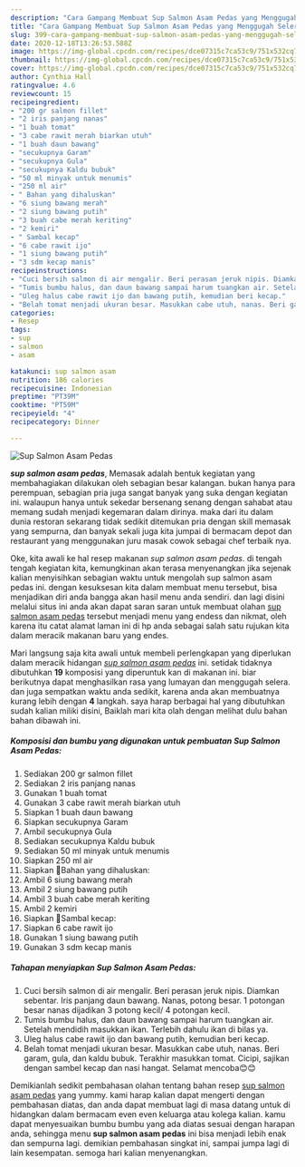 ```yaml
---
description: "Cara Gampang Membuat Sup Salmon Asam Pedas yang Menggugah Selera"
title: "Cara Gampang Membuat Sup Salmon Asam Pedas yang Menggugah Selera"
slug: 399-cara-gampang-membuat-sup-salmon-asam-pedas-yang-menggugah-selera
date: 2020-12-18T13:26:53.588Z
image: https://img-global.cpcdn.com/recipes/dce07315c7ca53c9/751x532cq70/sup-salmon-asam-pedas-foto-resep-utama.jpg
thumbnail: https://img-global.cpcdn.com/recipes/dce07315c7ca53c9/751x532cq70/sup-salmon-asam-pedas-foto-resep-utama.jpg
cover: https://img-global.cpcdn.com/recipes/dce07315c7ca53c9/751x532cq70/sup-salmon-asam-pedas-foto-resep-utama.jpg
author: Cynthia Hall
ratingvalue: 4.6
reviewcount: 15
recipeingredient:
- "200 gr salmon fillet"
- "2 iris panjang nanas"
- "1 buah tomat"
- "3 cabe rawit merah biarkan utuh"
- "1 buah daun bawang"
- "secukupnya Garam"
- "secukupnya Gula"
- "secukupnya Kaldu bubuk"
- "50 ml minyak untuk menumis"
- "250 ml air"
- " Bahan yang dihaluskan"
- "6 siung bawang merah"
- "2 siung bawang putih"
- "3 buah cabe merah keriting"
- "2 kemiri"
- " Sambal kecap"
- "6 cabe rawit ijo"
- "1 siung bawang putih"
- "3 sdm kecap manis"
recipeinstructions:
- "Cuci bersih salmon di air mengalir. Beri perasan jeruk nipis. Diamkan sebentar. Iris panjang daun bawang. Nanas, potong besar. 1 potongan besar nanas dijadikan 3 potong kecil/ 4 potongan kecil."
- "Tumis bumbu halus, dan daun bawang sampai harum tuangkan air. Setelah mendidih masukkan ikan. Terlebih dahulu ikan di bilas ya."
- "Uleg halus cabe rawit ijo dan bawang putih, kemudian beri kecap."
- "Belah tomat menjadi ukuran besar. Masukkan cabe utuh, nanas. Beri garam, gula, dan kaldu bubuk. Terakhir masukkan tomat. Cicipi, sajikan dengan sambel kecap dan nasi hangat. Selamat mencoba😊😊"
categories:
- Resep
tags:
- sup
- salmon
- asam

katakunci: sup salmon asam 
nutrition: 186 calories
recipecuisine: Indonesian
preptime: "PT39M"
cooktime: "PT59M"
recipeyield: "4"
recipecategory: Dinner

---
```



![Sup Salmon Asam Pedas](https://img-global.cpcdn.com/recipes/dce07315c7ca53c9/751x532cq70/sup-salmon-asam-pedas-foto-resep-utama.jpg)

<b><i>sup salmon asam pedas</i></b>, Memasak adalah bentuk kegiatan yang membahagiakan dilakukan oleh sebagian besar kalangan. bukan hanya para perempuan, sebagian pria juga sangat banyak yang suka dengan kegiatan ini. walaupun hanya untuk sekedar bersenang senang dengan sahabat atau memang sudah menjadi kegemaran dalam dirinya. maka dari itu dalam dunia restoran sekarang tidak sedikit ditemukan pria dengan skill memasak yang sempurna, dan banyak sekali juga kita jumpai di bermacam depot dan restaurant yang menggunakan juru masak cowok sebagai chef terbaik nya.

Oke, kita awali ke hal resep makanan <i>sup salmon asam pedas</i>. di tengah tengah kegiatan kita, kemungkinan akan terasa menyenangkan jika sejenak kalian menyisihkan sebagian waktu untuk mengolah sup salmon asam pedas ini. dengan kesuksesan kita dalam membuat menu tersebut, bisa menjadikan diri anda bangga akan hasil menu anda sendiri. dan lagi disini melalui situs ini anda akan dapat saran saran untuk membuat olahan <u>sup salmon asam pedas</u> tersebut menjadi menu yang endess dan nikmat, oleh karena itu catat alamat laman ini di hp anda sebagai salah satu rujukan kita dalam meracik makanan baru yang endes.




Mari langsung saja kita awali untuk membeli perlengkapan yang diperlukan dalam meracik hidangan <u><i>sup salmon asam pedas</i></u> ini. setidak tidaknya dibutuhkan <b>19</b> komposisi yang diperuntuk kan di makanan ini. biar berikutnya dapat menghasilkan rasa yang lumayan dan menggugah selera. dan juga sempatkan waktu anda sedikit, karena anda akan membuatnya kurang lebih dengan <b>4</b> langkah. saya harap berbagai hal yang dibutuhkan sudah kalian miliki disini, Baiklah mari kita olah dengan melihat dulu bahan bahan dibawah ini.

<!--inarticleads1-->

##### Komposisi dan bumbu yang digunakan untuk pembuatan Sup Salmon Asam Pedas:

1. Sediakan 200 gr salmon fillet
1. Sediakan 2 iris panjang nanas
1. Gunakan 1 buah tomat
1. Gunakan 3 cabe rawit merah biarkan utuh
1. Siapkan 1 buah daun bawang
1. Siapkan secukupnya Garam
1. Ambil secukupnya Gula
1. Sediakan secukupnya Kaldu bubuk
1. Sediakan 50 ml minyak untuk menumis
1. Siapkan 250 ml air
1. Siapkan  🌺Bahan yang dihaluskan:
1. Ambil 6 siung bawang merah
1. Ambil 2 siung bawang putih
1. Ambil 3 buah cabe merah keriting
1. Ambil 2 kemiri
1. Siapkan  🌺Sambal kecap:
1. Siapkan 6 cabe rawit ijo
1. Gunakan 1 siung bawang putih
1. Gunakan 3 sdm kecap manis




<!--inarticleads2-->

##### Tahapan menyiapkan Sup Salmon Asam Pedas:

1. Cuci bersih salmon di air mengalir. Beri perasan jeruk nipis. Diamkan sebentar. Iris panjang daun bawang. Nanas, potong besar. 1 potongan besar nanas dijadikan 3 potong kecil/ 4 potongan kecil.
1. Tumis bumbu halus, dan daun bawang sampai harum tuangkan air. Setelah mendidih masukkan ikan. Terlebih dahulu ikan di bilas ya.
1. Uleg halus cabe rawit ijo dan bawang putih, kemudian beri kecap.
1. Belah tomat menjadi ukuran besar. Masukkan cabe utuh, nanas. Beri garam, gula, dan kaldu bubuk. Terakhir masukkan tomat. Cicipi, sajikan dengan sambel kecap dan nasi hangat. Selamat mencoba😊😊




Demikianlah sedikit pembahasan olahan tentang bahan resep <u>sup salmon asam pedas</u> yang yummy. kami harap kalian dapat mengerti dengan pembahasan diatas, dan anda dapat membuat lagi di masa datang untuk di hidangkan dalam bermacam even even keluarga atau kolega kalian. kamu dapat menyesuaikan bumbu bumbu yang ada diatas sesuai dengan harapan anda, sehingga menu <b>sup salmon asam pedas</b> ini bisa menjadi lebih enak dan sempurna lagi. demikian pembahasan singkat ini, sampai jumpa lagi di lain kesempatan. semoga hari kalian menyenangkan.
